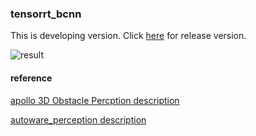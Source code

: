 ### tensorrt_bcnn

This is developing version. Click  [here](https://github.com/tier4/AutowareArchitectureProposal/tree/master/src/perception/object_recognition/detection/lidar_apollo_instance_segmentation) for release version.   

![result](https://github.com/kosuke55/tensorrt_bcnn/blob/media/media/bcnn_trt_pretrained_0208.gif)  

#### reference
[apollo 3D Obstacle Percption description][1]  

[1]:https://github.com/ApolloAuto/apollo/blob/master/docs/specs/3d_obstacle_perception.md

[autoware_perception description][2]  

[2]:https://github.com/k0suke-murakami/autoware_perception/tree/feature/integration_baidu_seg/lidar_apollo_cnn_seg_detect
